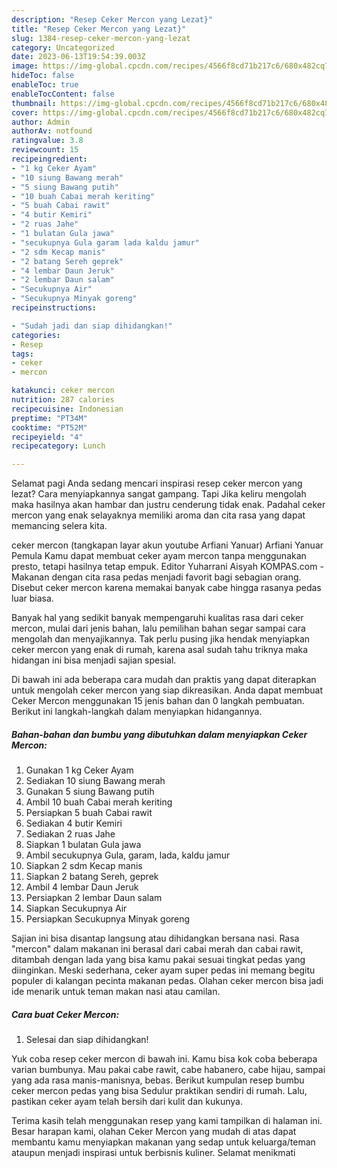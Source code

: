 ```yaml
---
description: "Resep Ceker Mercon yang Lezat}"
title: "Resep Ceker Mercon yang Lezat}"
slug: 1384-resep-ceker-mercon-yang-lezat
category: Uncategorized
date: 2023-06-13T19:54:39.003Z
image: https://img-global.cpcdn.com/recipes/4566f8cd71b217c6/680x482cq70/ceker-mercon-foto-resep-utama.jpg
hideToc: false
enableToc: true
enableTocContent: false
thumbnail: https://img-global.cpcdn.com/recipes/4566f8cd71b217c6/680x482cq70/ceker-mercon-foto-resep-utama.jpg
cover: https://img-global.cpcdn.com/recipes/4566f8cd71b217c6/680x482cq70/ceker-mercon-foto-resep-utama.jpg
author: Admin
authorAv: notfound
ratingvalue: 3.8
reviewcount: 15
recipeingredient:
- "1 kg Ceker Ayam"
- "10 siung Bawang merah"
- "5 siung Bawang putih"
- "10 buah Cabai merah keriting"
- "5 buah Cabai rawit"
- "4 butir Kemiri"
- "2 ruas Jahe"
- "1 bulatan Gula jawa"
- "secukupnya Gula garam lada kaldu jamur"
- "2 sdm Kecap manis"
- "2 batang Sereh geprek"
- "4 lembar Daun Jeruk"
- "2 lembar Daun salam"
- "Secukupnya Air"
- "Secukupnya Minyak goreng"
recipeinstructions:

- "Sudah jadi dan siap dihidangkan!"
categories:
- Resep
tags:
- ceker
- mercon

katakunci: ceker mercon 
nutrition: 287 calories
recipecuisine: Indonesian
preptime: "PT34M"
cooktime: "PT52M"
recipeyield: "4"
recipecategory: Lunch

---
```



Selamat pagi Anda sedang mencari inspirasi resep ceker mercon yang lezat? Cara menyiapkannya sangat gampang. Tapi Jika keliru mengolah maka hasilnya akan hambar dan justru cenderung tidak enak. Padahal ceker mercon yang enak selayaknya memiliki aroma dan cita rasa yang dapat memancing selera kita.


ceker mercon (tangkapan layar akun youtube Arfiani Yanuar) Arfiani Yanuar Pemula Kamu dapat membuat ceker ayam mercon tanpa menggunakan presto, tetapi hasilnya tetap empuk. Editor Yuharrani Aisyah KOMPAS.com - Makanan dengan cita rasa pedas menjadi favorit bagi sebagian orang. Disebut ceker mercon karena memakai banyak cabe hingga rasanya pedas luar biasa.

Banyak hal yang sedikit banyak mempengaruhi kualitas rasa dari ceker mercon, mulai dari jenis bahan, lalu pemilihan bahan segar sampai cara mengolah dan menyajikannya. Tak perlu pusing jika hendak menyiapkan ceker mercon yang enak di rumah, karena asal sudah tahu triknya maka hidangan ini bisa menjadi sajian spesial.


Di bawah ini ada beberapa cara mudah dan praktis yang dapat diterapkan untuk mengolah ceker mercon yang siap dikreasikan. Anda dapat membuat Ceker Mercon menggunakan 15 jenis bahan dan 0 langkah pembuatan. Berikut ini langkah-langkah dalam menyiapkan hidangannya.

<!--inarticleads1-->

##### Bahan-bahan dan bumbu yang dibutuhkan dalam menyiapkan Ceker Mercon:

1. Gunakan 1 kg Ceker Ayam
1. Sediakan 10 siung Bawang merah
1. Gunakan 5 siung Bawang putih
1. Ambil 10 buah Cabai merah keriting
1. Persiapkan 5 buah Cabai rawit
1. Sediakan 4 butir Kemiri
1. Sediakan 2 ruas Jahe
1. Siapkan 1 bulatan Gula jawa
1. Ambil secukupnya Gula, garam, lada, kaldu jamur
1. Siapkan 2 sdm Kecap manis
1. Siapkan 2 batang Sereh, geprek
1. Ambil 4 lembar Daun Jeruk
1. Persiapkan 2 lembar Daun salam
1. Siapkan Secukupnya Air
1. Persiapkan Secukupnya Minyak goreng


Sajian ini bisa disantap langsung atau dihidangkan bersana nasi. Rasa &#34;mercon&#34; dalam makanan ini berasal dari cabai merah dan cabai rawit, ditambah dengan lada yang bisa kamu pakai sesuai tingkat pedas yang diinginkan. Meski sederhana, ceker ayam super pedas ini memang begitu populer di kalangan pecinta makanan pedas. Olahan ceker mercon bisa jadi ide menarik untuk teman makan nasi atau camilan. 

<!--inarticleads2-->

##### Cara buat Ceker Mercon:


1. Selesai dan siap dihidangkan!

Yuk coba resep ceker mercon di bawah ini. Kamu bisa kok coba beberapa varian bumbunya. Mau pakai cabe rawit, cabe habanero, cabe hijau, sampai yang ada rasa manis-manisnya, bebas. Berikut kumpulan resep bumbu ceker mercon pedas yang bisa Sedulur praktikan sendiri di rumah. Lalu, pastikan ceker ayam telah bersih dari kulit dan kukunya. 

Terima kasih telah menggunakan resep yang kami tampilkan di halaman ini. Besar harapan kami, olahan Ceker Mercon yang mudah di atas dapat membantu kamu menyiapkan makanan yang sedap untuk keluarga/teman ataupun menjadi inspirasi untuk berbisnis kuliner. Selamat menikmati
